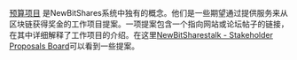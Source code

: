 [预算项目](introduction/workers) 是NewBitShares系统中独有的概念。他们是一些期望通过提供服务来从区块链获得奖金的工作项目提案。一项提案包含一个指向网站或论坛帖子的链接，在其中详细解释了工作项目的介绍。在这里[NewBitSharestalk - Stakeholder Proposals Board](https://bitsharestalk.org/index.php/board,75.0.html)可以看到一些提案。
